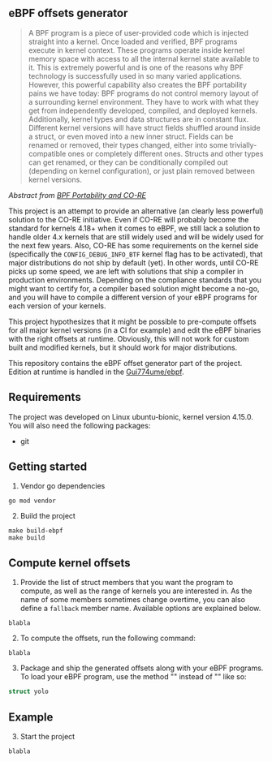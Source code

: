 ## eBPF offsets generator

> A BPF program is a piece of user-provided code which is injected straight into a kernel. Once loaded and verified, BPF programs execute in kernel context. These programs operate inside kernel memory space with access to all the internal kernel state available to it. This is extremely powerful and is one of the reasons why BPF technology is successfully used in so many varied applications. However, this powerful capability also creates the BPF portability pains we have today: BPF programs do not control memory layout of a surrounding kernel environment. They have to work with what they get from independently developed, compiled, and deployed kernels. Additionally, kernel types and data structures are in constant flux. Different kernel versions will have struct fields shuffled around inside a struct, or even moved into a new inner struct. Fields can be renamed or removed, their types changed, either into some trivially-compatible ones or completely different ones. Structs and other types can get renamed, or they can be conditionally compiled out (depending on kernel configuration), or just plain removed between kernel versions.

_Abstract from [BPF Portability and CO-RE](https://facebookmicrosites.github.io/bpf/blog/2020/02/19/bpf-portability-and-co-re.html)_

This project is an attempt to provide an alternative (an clearly less powerful) solution to the CO-RE initiative. Even if CO-RE will probably become the standard for kernels 4.18+ when it comes to eBPF, we still lack a solution to handle older 4.x kernels that are still widely used and will be widely used for the next few years. Also, CO-RE has some requirements on the kernel side (specifically the `CONFIG_DEBUG_INFO_BTF` kernel flag has to be activated), that major distributions do not ship by default (yet).
In other words, until CO-RE picks up some speed, we are left with solutions that ship a compiler in production environments. Depending on the compliance standards that you might want to certify for, a compiler based solution might become a no-go, and you will have to compile a different version of your eBPF programs for each version of your kernels.

This project hypothesizes that it might be possible to pre-compute offsets for all major kernel versions (in a CI for example) and edit the eBPF binaries with the right offsets at runtime.
Obviously, this will not work for custom built and modified kernels, but it should work for major distributions.

This repository contains the eBPF offset generator part of the project. Edition at runtime is handled in the [Gui774ume/ebpf](https://github.com/Gui774ume/ebpf).

## Requirements

The project was developed on Linux ubuntu-bionic, kernel version 4.15.0. You will also need the following packages:

- git

## Getting started

1) Vendor go dependencies

```shell script
go mod vendor
```

2) Build the project

```shell script
make build-ebpf
make build
```

## Compute kernel offsets

1) Provide the list of struct members that you want the program to compute, as well as the range of kernels you are interested in. As the name of some members sometimes change overtime, you can also define a `fallback` member name. Available options are explained below.

```shell script
blabla
```

2) To compute the offsets, run the following command:

```shell script
blabla
```

3) Package and ship the generated offsets along with your eBPF programs. To load your eBPF program, use the method "" instead of "" like so:

```go
struct yolo
```

## Example

3) Start the project

```shell script
blabla
```
